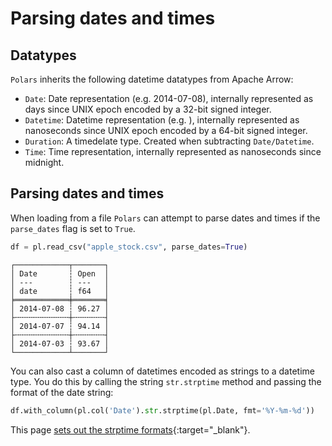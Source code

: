 # Parsing dates and times

## Datatypes
`Polars` inherits the following datetime datatypes from Apache Arrow:
- `Date`: Date representation (e.g. 2014-07-08), internally represented as days since UNIX epoch encoded by a 32-bit signed integer.
- `Datetime`: Datetime representation (e.g. ), internally represented as nanoseconds since UNIX
  epoch encoded by a 64-bit signed integer.
- `Duration`: A timedelate type. Created when subtracting `Date/Datetime`.
- `Time`: Time representation, internally represented as nanoseconds since midnight.

## Parsing dates and times
When loading from a file `Polars` can attempt to parse dates and times if the `parse_dates` flag is set to `True`. 
```python
df = pl.read_csv("apple_stock.csv", parse_dates=True)
```
```
┌────────────┬───────┐
│ Date       ┆ Open  │
│ ---        ┆ ---   │
│ date       ┆ f64   │
╞════════════╪═══════╡
│ 2014-07-08 ┆ 96.27 │
├╌╌╌╌╌╌╌╌╌╌╌╌┼╌╌╌╌╌╌╌┤
│ 2014-07-07 ┆ 94.14 │
├╌╌╌╌╌╌╌╌╌╌╌╌┼╌╌╌╌╌╌╌┤
│ 2014-07-03 ┆ 93.67 │
└────────────┴───────┘
```
You can also cast a column of datetimes encoded as strings to a datetime type. You do this by calling the string `str.strptime` method and passing the format of the date string:
```python
df.with_column(pl.col('Date').str.strptime(pl.Date, fmt='%Y-%m-%d'))
```
This page [sets out the strptime formats](https://docs.rs/chrono/latest/chrono/format/strftime/index.html){:target="_blank"}.